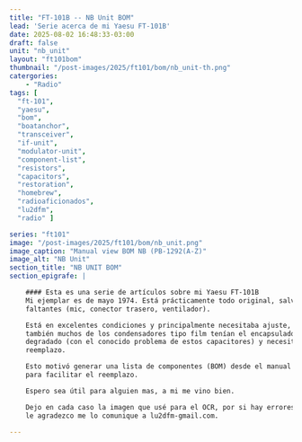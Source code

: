 ```yaml
---
title: "FT-101B -- NB Unit BOM"
lead: 'Serie acerca de mi Yaesu FT-101B'
date: 2025-08-02 16:48:33-03:00
draft: false
unit: "nb_unit"
layout: "ft101bom"
thumbnail: "/post-images/2025/ft101/bom/nb_unit-th.png"
catergories:
    - "Radio"
tags: [
  "ft-101",
  "yaesu",
  "bom",
  "boatanchor",
  "transceiver",
  "if-unit",
  "modulator-unit",
  "component-list",
  "resistors",
  "capacitors",
  "restoration",
  "homebrew",
  "radioaficionados",
  "lu2dfm",
  "radio" ]

series: "ft101"
image: "/post-images/2025/ft101/bom/nb_unit.png"
image_caption: "Manual view BOM NB (PB-1292(A-Z)"
image_alt: "NB Unit"
section_title: "NB UNIT BOM"
section_epigrafe: |

    #### Esta es una serie de artículos sobre mi Yaesu FT-101B
    Mi ejemplar es de mayo 1974. Está prácticamente todo original, salvo por
    faltantes (mic, conector trasero, ventilador).

    Está en excelentes condiciones y principalmente necesitaba ajuste, pero
    también muchos de los condensadores tipo film tenían el encapsulado
    degradado (con el conocido problema de estos capacitores) y necesitaban
    reemplazo.

    Esto motivó generar una lista de componentes (BOM) desde el manual de servicio, 
    para facilitar el reemplazo.

    Espero sea útil para alguien mas, a mi me vino bien.

    Dejo en cada caso la imagen que usé para el OCR, por si hay errores. Si Ud. encuentra algún error y omisión
    le agradezco me lo comunique a lu2dfm-gmail.com.

---
```

